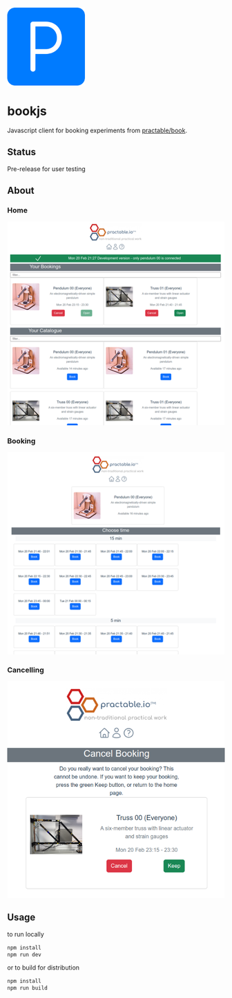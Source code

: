 ![](./ico/apple-touch-icon.png) 

# bookjs

Javascript client for booking experiments from [practable/book](https://github.com/practable/book).

## Status

Pre-release for user testing

## About

### Home
![Home view](./img/home.png)

### Booking
![Suggested booking times](./img/slots.png)

### Cancelling
![Cancel confirmation dialog](./img/cancel.png)


## Usage

to run locally

```
npm install
npm run dev
```

or to build for distribution

```
npm install
npm run build
```



